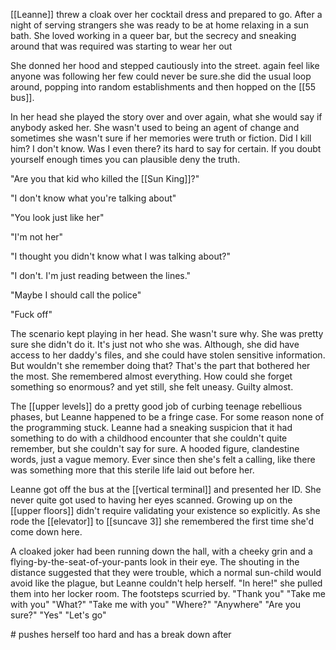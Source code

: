 [[Leanne]] threw a cloak over her cocktail dress and prepared to go. After a
night of serving strangers she was ready to be at home relaxing in a sun
bath. She loved working in a queer bar, but the secrecy and sneaking
around that was required was starting to wear her out

She donned her hood and stepped cautiously into the street. again feel
like anyone was following her few could never be sure.she did the usual
loop around, popping into random establishments and then hopped on the
[[55 bus]].

In her head she played the story over and over again, what she would say
if anybody asked her. She wasn\'t used to being an agent of change and
sometimes she wasn\'t sure if her memories were truth or fiction. Did I
kill him? I don\'t know. Was I even there? its hard to say for certain.
If you doubt yourself enough times you can plausible deny the truth.

"Are you that kid who killed the [[Sun King]]?"

"I don\'t know what you\'re talking about"

"You look just like her"

"I\'m not her"

"I thought you didn\'t know what I was talking about?"

"I don\'t. I\'m just reading between the lines."

"Maybe I should call the police"

"Fuck off"

The scenario kept playing in her head. She wasn\'t sure why. She was
pretty sure she didn\'t do it. It\'s just not who she was. Although, she
did have access to her daddy\'s files, and she could have stolen
sensitive information. But wouldn\'t she remember doing that? That\'s
the part that bothered her the most. She remembered almost everything.
How could she forget something so enormous? and yet still, she felt
uneasy. Guilty almost.

The [[upper levels]] do a pretty good job of curbing teenage rebellious
phases, but Leanne happened to be a fringe case. For some reason none of
the programming stuck. Leanne had a sneaking suspicion that it had
something to do with a childhood encounter that she couldn't quite
remember, but she couldn't say for sure. A hooded figure, clandestine
words, just a vague memory. Ever since then she's felt a calling, like
there was something more that this sterile life laid out before her.

Leanne got off the bus at the [[vertical terminal]] and presented her ID.
She never quite got used to having her eyes scanned. Growing up on the
[[upper floors]] didn\'t require validating your existence so explicitly. As
she rode the [[elevator]] to [[suncave 3]] she remembered the first time she\'d
come down here.

A cloaked joker had been running down the hall, with a cheeky grin and a
flying-by-the-seat-of-your-pants look in their eye. The shouting in the
distance suggested that they were trouble, which a normal sun-child
would avoid like the plague, but Leanne couldn't help herself. "In
here!" she pulled them into her locker room. The footsteps scurried by.
"Thank you" "Take me with you" "What?" "Take me with you" "Where?"
"Anywhere" "Are you sure?" "Yes" "Let's go"

\# pushes herself too hard and has a break down after
